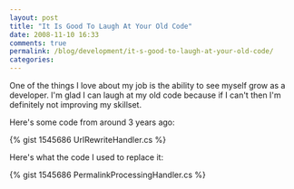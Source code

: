 ```yaml
---
layout: post
title: "It Is Good To Laugh At Your Old Code"
date: 2008-11-10 16:33
comments: true
permalink: /blog/development/it-s-good-to-laugh-at-your-old-code/
categories: 
---
```

One of the things I love about my job is the ability to see myself grow as a developer. I'm glad I can laugh at my old code because if I can't then I'm definitely not improving my skillset.

<!-- more -->

Here's some code from around 3 years ago:

{% gist 1545686 UrlRewriteHandler.cs %}

Here's what the code I used to replace it:

{% gist 1545686 PermalinkProcessingHandler.cs %}

